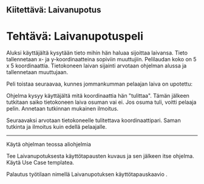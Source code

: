 ## Kiitettävä: Laivanupotus
# Tehtävä: Laivanupotuspeli 

Aluksi käyttäjältä kysytään tieto mihin hän haluaa sijoittaa laivansa. Tieto tallennetaan x- ja y-koordinaatteina sopiviin muuttujiin. Pelilaudan koko on 5 x 5 koordinaattia. Tietokoneen laivan sijainti arvotaan ohjelman alussa ja tallennetaan muuttujaan. 

Peli toistaa seuraavaa, kunnes jommankumman pelaajan laiva on upotettu: 

Ohjelma kysyy käyttäjältä mitä koordinaattia hän "tulittaa". Tämän jälkeen tutkitaan saiko tietokoneen laiva osuman vai ei. Jos osuma tuli, voitti pelaaja pelin. Annetaan tutkinnan mukainen ilmoitus. 

Seuraavaksi arvotaan tietokoneelle tulitettava koordinaattipari. Saman tutkinta ja ilmoitus kuin edellä pelaajalle. 
___

Käytä ohjelman teossa aliohjelmia 

Tee Laivanupotuksesta käyttötapausten kuvaus ja sen jälkeen itse ohjelma.  Käytä Use Case templatea. 

Palautus työtilaan nimellä Laivanupotuksen käyttötapauskaavio . 
